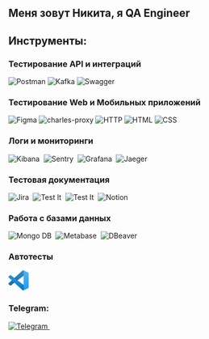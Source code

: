   


## Меня зовут Никита, я QA Engineer

## Инструменты: 
### Тестирование API и интеграций
<div>
  <img src="https://github.com/repinikita/overview/blob/new_branch/assets/Postman.png" title="Postman" alt="Postman" width="40" height="40"/>
  <img src="https://github.com/repinikita/overview/blob/new_branch/assets/192107004-2d2fff80-d207-4916-8a3e-130fee5ee495.png" title="Kafka" alt="Kafka" width="40" height="40"/>
  <img src="https://github.com/repinikita/overview/blob/new_branch/assets/Swagger.png" title="Swagger" alt="Swagger" width="40" height="40"/>
 
</div>

### Тестирование Web и Мобильных приложений
<div>
  <img src="https://github.com/repinikita/overview/blob/new_branch/assets/kibana-logo.png" title="Figma" alt="Figma" width="40" height="40"/>
  <img src="https://github.com/repinikita/overview/blob/new_branch/assets/charles.jpg" title="charles-proxy" alt="charles-proxy" width="40" height="40"/>
  <img src="https://github.com/repinikita/overview/blob/new_branch/assets/HTTP(1).png" title="HTTP" alt="HTTP" width="40" height="40"/>
  <img src="https://github.com/repinikita/overview/blob/new_branch/assets/HTML.png" title="HTML" alt="HTML" width="40" height="40"/>
  <img src="https://github.com/repinikita/overview/blob/new_branch/assets/CSS.png" title="CSS" alt="CSS" width="40" height="40"/>
</div>

### Логи и мониторинги
<div>
  <img src="https://github.com/repinikita/overview/blob/new_branch/assets/kibana-logo.png" title="Kibana" alt="Kibana" width="40" height="40"/>&nbsp
  <img src="https://github.com/repinikita/overview/blob/new_branch/assets/Sentry.svg" title="Sentry" alt="Sentry" width="40" height="40"/>&nbsp
  <img src="https://github.com/repinikita/overview/blob/new_branch/assets/Grafana-Dark.svg" title="Grafana" alt="Grafana" width="40" height="40"/>&nbsp
  <img src="" title="Jaeger" alt="Jaeger" width="40" height="40"/>&nbsp
</div>

### Тестовая документация 
  <div>
    <img src="https://github.com/repinikita/overview/blob/new_branch/assets/jira-3.svg" title="Jira" alt="Jira" width="40" height="40"/>&nbsp
    <img src="https://github.com/repinikita/overview/blob/new_branch/assets/Test%20IT.png" title="Test It" alt="Test It" width="40" height="40"/>&nbsp
  <img src="https://github.com/repinikita/overview/blob/new_branch/assets/47823040.png" title="QASE" alt="Test It" width="40" height="40"/>&nbsp
    <img src="https://github.com/repinikita/overview/blob/new_branch/assets/Notion-Dark.svg" title="Notion" alt="Notion" width="40" height="40"/>&nbsp
  </div>

### Работа с базами данных
<div>
  <img src="https://github.com/repinikita/overview/blob/new_branch/assets/MongoDB.svg" title="Mongo DB" alt="Mongo DB" width="40" height="40"/>&nbsp
  <img src="https://github.com/repinikita/overview/blob/new_branch/assets/Metabase.svg" title="Metabase" alt="Metabase" width="40" height="40"/>&nbsp
  <img src="https://github.com/repinikita/overview/blob/new_branch/assets/DBeaver.png" title="DBeaver" alt="DBeaver" width="40" height="40"/>&nbsp
</div>

### Автотесты
<div>
  <img src="https://github.com/LuenkoVasiliy/LuenkoVasiliy/blob/main/assets/VSCode.png" title="Visual Studio Code" alt="Visual Studio Code" width="40" height="40"/>&nbsp
</div>

### Telegram:
<a href="https://t.me/re_nikita/">
  <img src="https://github.com/repinikita/overview/blob/new_branch/assets/Telegram.png" alt="Telegram" width="40" height="40"/>&nbsp
</a>
